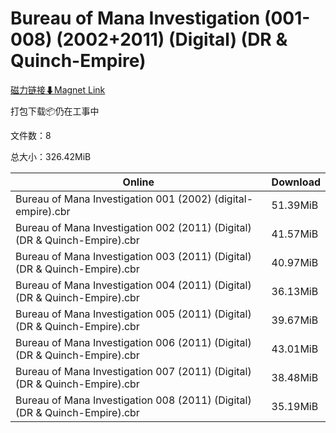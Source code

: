 # Bureau of Mana Investigation (001-008) (2002+2011) (Digital) (DR & Quinch-Empire)

[磁力链接⬇Magnet Link](magnet:?xt=urn:btih:02439c98f03421c98244c3bb32b6f10afdab1049&dn=Bureau%20of%20Mana%20Investigation%20%28001-008%29%20%282002%2B2011%29%20%28Digital%29%20%28DR%20%26%20Quinch-Empire%29)

打包下载📦仍在工事中

文件数：8

总大小：326.42MiB

Online | Download
--- | ---
Bureau of Mana Investigation 001 (2002) (digital-empire).cbr | 51.39MiB
Bureau of Mana Investigation 002 (2011) (Digital) (DR & Quinch-Empire).cbr | 41.57MiB
Bureau of Mana Investigation 003 (2011) (Digital) (DR & Quinch-Empire).cbr | 40.97MiB
Bureau of Mana Investigation 004 (2011) (Digital) (DR & Quinch-Empire).cbr | 36.13MiB
Bureau of Mana Investigation 005 (2011) (Digital) (DR & Quinch-Empire).cbr | 39.67MiB
Bureau of Mana Investigation 006 (2011) (Digital) (DR & Quinch-Empire).cbr | 43.01MiB
Bureau of Mana Investigation 007 (2011) (Digital) (DR & Quinch-Empire).cbr | 38.48MiB
Bureau of Mana Investigation 008 (2011) (Digital) (DR & Quinch-Empire).cbr | 35.19MiB